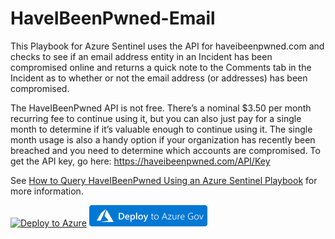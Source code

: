 # HaveIBeenPwned-Email

This Playbook for Azure Sentinel uses the API for haveibeenpwned.com and checks to see if an email address entity in an Incident has been compromised online and returns a quick note to the Comments tab in the Incident as to whether or not the email address (or addresses) has been compromised.

The HaveIBeenPwned API is not free. There’s a nominal $3.50 per month recurring fee to continue using it, but you can also just pay for a single month to determine if it’s valuable enough to continue using it. The single month usage is also a handy option if your organization has recently been breached and you need to determine which accounts are compromised. To get the API key, go here: https://haveibeenpwned.com/API/Key

See <a href="https://secureinfra.blog/2020/08/24/how-to-query-haveibeenpwned-using-an-azure-sentinel-playbook/" target="_blank">How to Query HaveIBeenPwned Using an Azure Sentinel Playbook</a> for more information.

[![Deploy to Azure](https://aka.ms/deploytoazurebutton)](https://portal.azure.com/#create/Microsoft.Template/uri/https%3A%2F%2Fraw.githubusercontent.com%2Frod-trent%2FSentinelPlaybooks%2Fmaster%2FHaveIBeenPwned-Email%2Fazuredeploy.json)
[![Deploy to Azure](https://raw.githubusercontent.com/Azure/azure-quickstart-templates/master/1-CONTRIBUTION-GUIDE/images/deploytoazuregov.png)](https://portal.azure.com/#create/Microsoft.Template/uri/https%3A%2F%2Fraw.githubusercontent.com%2Frod-trent%2FSentinelPlaybooks%2Fmaster%2FHaveIBeenPwned-Email%2Fazuredeploy.json)
